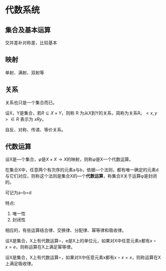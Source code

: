 # 代数系统

## 集合及基本运算

交并差补对称差，比较基本

## 映射

单射、满射、双射等

## 关系

关系也只是一个集合而已。

设X，Y是集合，若$R \subseteq X \times Y$，则称 R 为从X到Y的关系，简称为关系R。$<x, y> \in R$ 表示为 $xRy$。

自反、对称、传递、等价关系。

## 代数运算

设X是—个集合，$\varphi$是$X \times X \rightarrow X$的映射，则称$\varphi$是X一个代数运算。

在集合X中，任意两个有次序的元素a与b，依据—个法则，都有唯一确定的元素d与它们对应，则称这个法则是集合X的—个**代数运算**，称集合X关于运算φ是封闭的。

可记为a∘b=d

特点:

1. 唯一性
2. 封闭性

相应的，有些运算结合律、交换律、分配律、幂等律和吸收律。

设X是集合，X上有代数运算∘，e是X上的单位元，如果对X中任意元素x都有$x∘x=e$，则称运算在X上满足幂等律。

设X是集合，X上有代数运算∘，如果对X中任意元素x都有$x∘x=x$，则称运算在X上满足吸收律。
